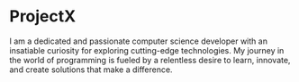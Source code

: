 # ProjectX
I am a dedicated and passionate computer science developer with an insatiable curiosity for exploring cutting-edge technologies. My journey in the world of programming is fueled by a relentless desire to learn, innovate, and create solutions that make a difference.
